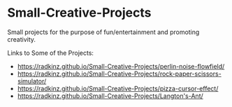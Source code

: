 # Small-Creative-Projects
Small projects for the purpose of fun/entertainment and promoting creativity.

Links to Some of the Projects:
* https://radkinz.github.io/Small-Creative-Projects/perlin-noise-flowfield/ 
* https://radkinz.github.io/Small-Creative-Projects/rock-paper-scissors-simulator/
* https://radkinz.github.io/Small-Creative-Projects/pizza-cursor-effect/
* https://radkinz.github.io/Small-Creative-Projects/Langton's-Ant/
